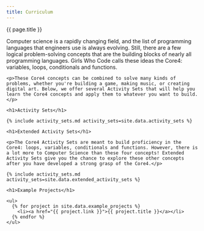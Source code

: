 ```yaml
---
title: Curriculum
---
```


<div class="post container">
  <div class="title">
    {{ page.title }}
  </div>

  <div class="content">
    <p>Computer science is a rapidly changing field, and the list of programming languages that engineers use is always evolving. Still, there are a few logical problem-solving concepts that are the building blocks of nearly all programming languages. Girls Who Code calls these ideas the Core4: variables, loops, conditionals and functions.</p>

    <p>These Core4 concepts can be combined to solve many kinds of problems, whether you're building a game, making music, or creating digital art. Below, we offer several Activity Sets that will help you learn the Core4 concepts and apply them to whatever you want to build.</p>

    <h1>Activity Sets</h1>

    {% include activity_sets.md activity_sets=site.data.activity_sets %}

    <h1>Extended Activity Sets</h1>

    <p>The Core4 Activity Sets are meant to build proficiency in the Core4: loops, variables, conditionals and functions. However, there is a lot more to Computer Science than these four concepts! Extended Activity Sets give you the chance to explore these other concepts after you have developed a strong grasp of the Core4.</p>

    {% include activity_sets.md activity_sets=site.data.extended_activity_sets %}

    <h1>Example Projects</h1>

    <ul>
      {% for project in site.data.example_projects %}
        <li><a href="{{ project.link }}">{{ project.title }}</a></li>
      {% endfor %}
    </ul>
  </div>
</div>


